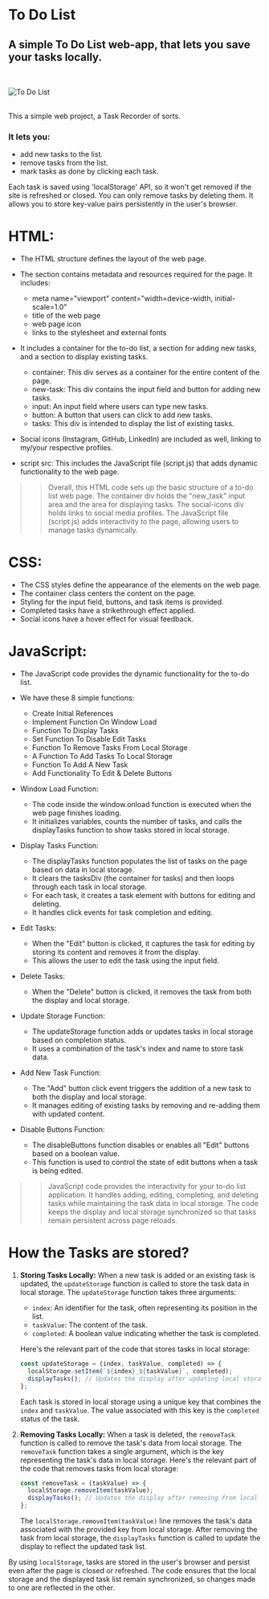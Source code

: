 # To Do List
## A simple To Do List web-app, that lets you save your tasks locally.
<br>

![To Do List](images/screenshot.png)

<br>
This a simple web project, a Task Recorder of sorts. <br>

### It lets you:
- add new tasks to the list.
- remove tasks from the list.
- mark tasks as done by clicking each task.

Each task is saved using 'localStorage' API, so it won't get removed if the site is refreshed or closed.
You can only remove tasks by deleting them. It allows you to store key-value pairs persistently in the user's browser.

# HTML:
- The HTML structure defines the layout of the web page.

- The <head> section contains metadata and resources required for the page. It includes:
  - meta name="viewport" content="width=device-width, initial-scale=1.0"
  - title of the web page
  - web page icon
  - links to the stylesheet and external fonts

- It includes a container for the to-do list, a section for adding new tasks, and a section to display existing tasks.
  - container: This div serves as a container for the entire content of the page.
  - new-task: This div contains the input field and button for adding new tasks.
  - input: An input field where users can type new tasks.
  - button: A button that users can click to add new tasks.
  - tasks: This div is intended to display the list of existing tasks.
- Social icons (Instagram, GitHub, LinkedIn) are included as well, linking to my/your respective profiles.

- script src: This includes the JavaScript file (script.js) that adds dynamic functionality to the web page.

>> Overall, this HTML code sets up the basic structure of a to-do list web page. The container div holds the "new_task" input area and the area for displaying tasks. The social-icons div holds links to social media profiles. The JavaScript file (script.js) adds interactivity to the page, allowing users to manage tasks dynamically.

# CSS:
- The CSS styles define the appearance of the elements on the web page.
- The container class centers the content on the page.
- Styling for the input field, buttons, and task items is provided.
- Completed tasks have a strikethrough effect applied.
- Social icons have a hover effect for visual feedback.

# JavaScript:
- The JavaScript code provides the dynamic functionality for the to-do list.
- We have these 8 simple functions:
  - Create Initial References
  - Implement Function On Window Load
  - Function To Display Tasks
  - Set Function To Disable Edit Tasks
  - Function To Remove Tasks From Local Storage
  - A Function To Add Tasks To Local Storage
  - Function To Add A New Task
  - Add Functionality To Edit & Delete Buttons
 
- Window Load Function:
  - The code inside the window.onload function is executed when the web page finishes loading.
  - It initializes variables, counts the number of tasks, and calls the displayTasks function to show tasks stored in local storage.

- Display Tasks Function:
  - The displayTasks function populates the list of tasks on the page based on data in local storage.
  - It clears the tasksDiv (the container for tasks) and then loops through each task in local storage.
  - For each task, it creates a task element with buttons for editing and deleting.
  - It handles click events for task completion and editing.

- Edit Tasks:
  - When the "Edit" button is clicked, it captures the task for editing by storing its content and removes it from the display.
  - This allows the user to edit the task using the input field.

- Delete Tasks:
  - When the "Delete" button is clicked, it removes the task from both the display and local storage.

- Update Storage Function:
  - The updateStorage function adds or updates tasks in local storage based on completion status.
  - It uses a combination of the task's index and name to store task data.

- Add New Task Function:
  - The "Add" button click event triggers the addition of a new task to both the display and local storage.
  - It manages editing of existing tasks by removing and re-adding them with updated content.

- Disable Buttons Function:
  - The disableButtons function disables or enables all "Edit" buttons based on a boolean value.
  - This function is used to control the state of edit buttons when a task is being edited.

>> JavaScript code provides the interactivity for your to-do list application. It handles adding, editing, completing, and deleting tasks while maintaining the task data in local storage. The code keeps the display and local storage synchronized so that tasks remain persistent across page reloads.

# How the Tasks are stored?

1. **Storing Tasks Locally:**
   When a new task is added or an existing task is updated, the `updateStorage` function is called to store the task data in local storage. The `updateStorage` function takes three arguments:
   - `index`: An identifier for the task, often representing its position in the list.
   - `taskValue`: The content of the task.
   - `completed`: A boolean value indicating whether the task is completed.

   Here's the relevant part of the code that stores tasks in local storage:

   ```javascript
   const updateStorage = (index, taskValue, completed) => {
     localStorage.setItem(`${index}_${taskValue}`, completed);
     displayTasks(); // Updates the display after updating local storage
   };
   ```

   Each task is stored in local storage using a unique key that combines the `index` and `taskValue`. The value associated with this key is the `completed` status of the task.

2. **Removing Tasks Locally:**
   When a task is deleted, the `removeTask` function is called to remove the task's data from local storage. The `removeTask` function takes a single argument, which is the key representing the task's data in local storage. Here's the relevant part of the code that removes tasks from local storage:

   ```javascript
   const removeTask = (taskValue) => {
     localStorage.removeItem(taskValue);
     displayTasks(); // Updates the display after removing from local storage
   };
   ```

   The `localStorage.removeItem(taskValue)` line removes the task's data associated with the provided key from local storage. After removing the task from local storage, the `displayTasks` function is called to update the display to reflect the updated task list.

By using `localStorage`, tasks are stored in the user's browser and persist even after the page is closed or refreshed. The code ensures that the local storage and the displayed task list remain synchronized, so changes made to one are reflected in the other.
